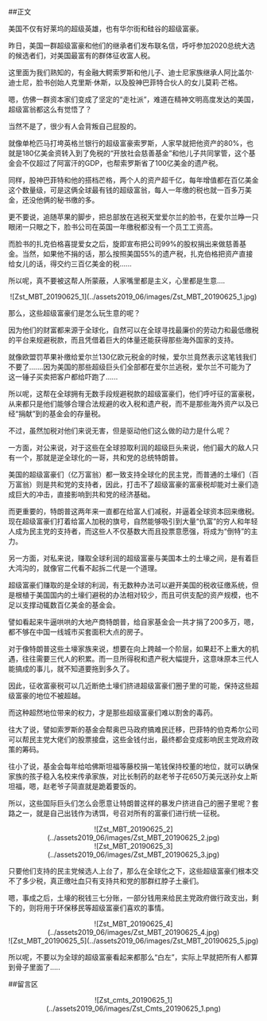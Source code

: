 ##正文

美国不仅有好莱坞的超级英雄，也有华尔街和硅谷的超级富豪。

昨日，美国一群超级富豪和他们的继承者们发布联名信，呼吁参加2020总统大选的候选者们，对美国最富有的群体征收富人税。

这里面为我们熟知的，有金融大鳄索罗斯和他儿子、迪士尼家族继承人阿比盖尔·迪士尼，脸书创始人克里斯·休斯，以及股神巴菲特合伙人的女儿莫莉·芒格。

嗯，仿佛一群资本家们变成了坚定的“走社派”，难道在精神文明高度发达的美国，超级富翁都这么有觉悟了？

当然不是了，很少有人会背叛自己屁股的。

就像单枪匹马打垮英格兰银行的超级富豪索罗斯，人家早就把他资产的80%，也就是180亿美金资转入到了免税的“开放社会慈善基金”和他儿子共同掌管，这个基金会不仅超过了阿富汗的GDP，也帮索罗斯省了100亿美金的遗产税。

同样，股神巴菲特和他的搭档芒格，两个人的资产超千亿，每年增值都在百亿美金这个数量级，可是这俩全球最有钱的超级富翁，每人一年缴的税也就一百多万美金，还没他俩的秘书缴的多。

更不要说，追随苹果的脚步，把总部放在逃税天堂爱尔兰的脸书，在爱尔兰睁一只眼闭一只眼之下，脸书公司在英国一年缴税都没有一个员工工资高。

而脸书的扎克伯格喜提爱女之后，旋即宣布把公司99%的股权捐出来做慈善基金。当然，如果他不捐的话，那么按照美国55%的遗产税，扎克伯格把资产直接给女儿的话，得交约三百亿美金的税......

所以呢，真不要被这帮人所蒙蔽，人家嘴里都是主义，心里都是生意....

 <div align="center">![Zst_MBT_20190625_1](../assets2019_06/images/Zst_MBT_20190625_1.jpg)</div>

那么，这些超级富豪们是怎么玩生意的呢？

因为他们的财富都来源于全球化，自然可以在全球寻找最廉价的劳动力和最低缴税的平台来规避税款，而且凭借着巨大的体量还能获得那些海外国家的支持。

就像欧盟罚苹果补缴给爱尔兰130亿欧元税金的时候，爱尔兰竟然表示这笔钱我们不要了.......因为美国的那些超级巨头们全部都在爱尔兰逃税，爱尔兰不可能为了这一锤子买卖把客户都给吓跑了......

所以呢，这帮在全球拥有无数手段规避税款的超级富豪们，他们呼吁征的富豪税，从来都只是他们能够合理合法规避的收入税和遗产税，而不是那些海外资产以及已经“捐献”到的基金会的存量税。

不过，虽然加税对他们来说无害，但是驱动他们这么做的动力是什么呢？

一方面，对公来说，对于这些在全球掠取利润的超级巨头来说，他们最大的敌人只有一个，那就是逆全球化的一哥，共和党的总统特朗普。

美国的超级富豪们（亿万富翁）都一致支持全球化的民主党，而普通的土壕们（百万富翁）则是共和党的支持者，因此，打击不了超级富豪的富豪税却能对土豪们造成巨大的冲击，直接影响到共和党的经济基础。

而更重要的，特朗普这两年来一直都在给富人们减税，并逼着全球资本回来缴税。现在超级富豪们打着给富人加税的旗号，自然能够吸引到大量“仇富”的穷人和年轻人成为民主党的支持者，而这些人不仅基数大而且投票意愿强，将成为“倒特”的主力。

另一方面，对私来说，赚取全球利润的超级富豪与美国本土的土壕之间，是有着巨大鸿沟的，就像官二代看不起拆二代是一个道理。

超级富豪们赚取的是全球的利润，有无数种办法可以避开美国的税收征缴系统，但是根植于美国国内的土壕们避税的办法相对较少，而且可供支配的资产规模，也不足以支撑动辄数百亿美金的基金会。

譬如看起来牛逼哄哄的大地产商特朗普，给自家基金会一共才捐了200多万，嗯，都不够在中国一线城市买套面积大点的房子。

对于像特朗普这些土壕家族来说，想要在向上跨越一个阶层，如果赶不上重大的机遇，往往需要三代人的积累。而一旦所得税和遗产税大幅提升，这意味原本三代人能搞成的事儿，就不知道要拖到多久了。

因此，征收富豪税可以几近断绝土壕们挤进超级富豪们圈子里的可能，保持这些超级富豪的地位不被超越。

而这种超然地位带来的权力，才是那些超级富豪们难以割舍的毒药。

往大了说，譬如索罗斯的基金会帮奥巴马政府搞难民迁移，巴菲特的伯克希尔公司可以帮民主党大佬们的股票接盘，这些金钱付出，最终都会变成影响民主党政府政策的筹码。

往小了说，基金会每年给哈佛斯坦福等藤校捐一笔钱保持校董的地位，就可以确保家族的孩子稳入名校来传承家族，对比长制药的赵老爷子花650万美元送孙女上斯坦福，嗯，赵老爷子简直就是跪着要饭的。

所以，这些国际巨头们怎么会愿意让特朗普这样的暴发户挤进自己的圈子里呢？套路之一，就是自己出钱作为诱饵，号召对所有的富豪们进行统一征税。

 <div align="center">![Zst_MBT_20190625_2](../assets2019_06/images/Zst_MBT_20190625_2.jpg)</div>
 <div align="center">![Zst_MBT_20190625_3](../assets2019_06/images/Zst_MBT_20190625_3.jpg)</div>

只要他们支持的民主党候选人上台了，那么在全球化之下，这些超级富豪们根本交不了多少税，真正缴吐血只有支持共和党的那群红脖子土豪们。

嗯，事成之后，土壕的税钱三七分账，一部分钱用来给民主党政府做行政支出，剩下的，则将用于环保移民等超级富豪们喜欢的事情。
 
 <div align="center">![Zst_MBT_20190625_4](../assets2019_06/images/Zst_MBT_20190625_4.jpg)</div>
 <div align="center">![Zst_MBT_20190625_5](../assets2019_06/images/Zst_MBT_20190625_5.jpg)</div>

所以呢，不要以为全球的超级富豪看起来都那么“白左”，实际上早就把所有人都算到骨子里面了.....

##留言区
 <div align="center">![Zst_cmts_20190625_1](../assets2019_06/images/Zst_Cmts_20190625_1.png)</div>